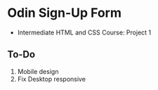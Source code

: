 # Odin Sign-Up Form
- Intermediate HTML and CSS Course: Project 1

## To-Do
1. Mobile design
2. Fix Desktop responsive